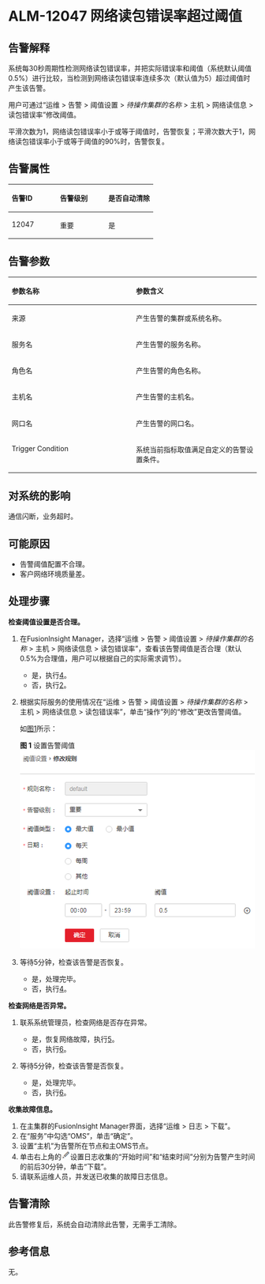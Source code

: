 # ALM-12047 网络读包错误率超过阈值<a name="ALM-12047"></a>

## 告警解释<a name="section664161"></a>

系统每30秒周期性检测网络读包错误率，并把实际错误率和阈值（系统默认阈值0.5%）进行比较，当检测到网络读包错误率连续多次（默认值为5）超过阈值时产生该告警。

用户可通过“运维 \> 告警 \> 阈值设置 \>  _待操作集群的名称_  \> 主机 \> 网络读信息 \> 读包错误率”修改阈值。

平滑次数为1，网络读包错误率小于或等于阈值时，告警恢复；平滑次数大于1，网络读包错误率小于或等于阈值的90%时，告警恢复。

## 告警属性<a name="section5977455"></a>

<a name="table9813018"></a>
<table><thead align="left"><tr id="row10452915"><th class="cellrowborder" valign="top" width="33.33333333333333%" id="mcps1.1.4.1.1"><p id="p41379750"><a name="p41379750"></a><a name="p41379750"></a>告警ID</p>
</th>
<th class="cellrowborder" valign="top" width="33.33333333333333%" id="mcps1.1.4.1.2"><p id="p63425491"><a name="p63425491"></a><a name="p63425491"></a>告警级别</p>
</th>
<th class="cellrowborder" valign="top" width="33.33333333333333%" id="mcps1.1.4.1.3"><p id="p37191136"><a name="p37191136"></a><a name="p37191136"></a>是否自动清除</p>
</th>
</tr>
</thead>
<tbody><tr id="row59692021"><td class="cellrowborder" valign="top" width="33.33333333333333%" headers="mcps1.1.4.1.1 "><p id="p3215547"><a name="p3215547"></a><a name="p3215547"></a>12047</p>
</td>
<td class="cellrowborder" valign="top" width="33.33333333333333%" headers="mcps1.1.4.1.2 "><p id="p59132761"><a name="p59132761"></a><a name="p59132761"></a>重要</p>
</td>
<td class="cellrowborder" valign="top" width="33.33333333333333%" headers="mcps1.1.4.1.3 "><p id="p25024376"><a name="p25024376"></a><a name="p25024376"></a>是</p>
</td>
</tr>
</tbody>
</table>

## 告警参数<a name="section53797099"></a>

<a name="table13708608"></a>
<table><thead align="left"><tr id="row12493869"><th class="cellrowborder" valign="top" width="50%" id="mcps1.1.3.1.1"><p id="p5370469"><a name="p5370469"></a><a name="p5370469"></a>参数名称</p>
</th>
<th class="cellrowborder" valign="top" width="50%" id="mcps1.1.3.1.2"><p id="p32354858"><a name="p32354858"></a><a name="p32354858"></a>参数含义</p>
</th>
</tr>
</thead>
<tbody><tr id="row242219184387"><td class="cellrowborder" valign="top" width="50%" headers="mcps1.1.3.1.1 "><p id="p17935380415"><a name="p17935380415"></a><a name="p17935380415"></a>来源</p>
</td>
<td class="cellrowborder" valign="top" width="50%" headers="mcps1.1.3.1.2 "><p id="p187931338134115"><a name="p187931338134115"></a><a name="p187931338134115"></a>产生告警的集群或系统名称。</p>
</td>
</tr>
<tr id="row3497827"><td class="cellrowborder" valign="top" width="50%" headers="mcps1.1.3.1.1 "><p id="p14888569"><a name="p14888569"></a><a name="p14888569"></a>服务名</p>
</td>
<td class="cellrowborder" valign="top" width="50%" headers="mcps1.1.3.1.2 "><p id="p65123411"><a name="p65123411"></a><a name="p65123411"></a>产生告警的服务名称。</p>
</td>
</tr>
<tr id="row49239789"><td class="cellrowborder" valign="top" width="50%" headers="mcps1.1.3.1.1 "><p id="p28999977"><a name="p28999977"></a><a name="p28999977"></a>角色名</p>
</td>
<td class="cellrowborder" valign="top" width="50%" headers="mcps1.1.3.1.2 "><p id="p187933"><a name="p187933"></a><a name="p187933"></a>产生告警的角色名称。</p>
</td>
</tr>
<tr id="row1691404"><td class="cellrowborder" valign="top" width="50%" headers="mcps1.1.3.1.1 "><p id="p2786056"><a name="p2786056"></a><a name="p2786056"></a>主机名</p>
</td>
<td class="cellrowborder" valign="top" width="50%" headers="mcps1.1.3.1.2 "><p id="p24344017"><a name="p24344017"></a><a name="p24344017"></a>产生告警的主机名。</p>
</td>
</tr>
<tr id="row17769566"><td class="cellrowborder" valign="top" width="50%" headers="mcps1.1.3.1.1 "><p id="p30048708"><a name="p30048708"></a><a name="p30048708"></a>网口名</p>
</td>
<td class="cellrowborder" valign="top" width="50%" headers="mcps1.1.3.1.2 "><p id="p18026283"><a name="p18026283"></a><a name="p18026283"></a>产生告警的网口名。</p>
</td>
</tr>
<tr id="row28018822"><td class="cellrowborder" valign="top" width="50%" headers="mcps1.1.3.1.1 "><p id="p54932113"><a name="p54932113"></a><a name="p54932113"></a>Trigger Condition</p>
</td>
<td class="cellrowborder" valign="top" width="50%" headers="mcps1.1.3.1.2 "><p id="p20316144"><a name="p20316144"></a><a name="p20316144"></a>系统当前指标取值满足自定义的告警设置条件。</p>
</td>
</tr>
</tbody>
</table>

## 对系统的影响<a name="section14411846"></a>

通信闪断，业务超时。

## 可能原因<a name="section62597753"></a>

-   告警阈值配置不合理。
-   客户网络环境质量差。

## 处理步骤<a name="section26508869"></a>

**检查阈值设置是否合理。**

1.  在FusionInsight Manager，选择“运维 \> 告警 \> 阈值设置 \>  _待操作集群的名称_  \> 主机 \> 网络读信息 \> 读包错误率”，查看该告警阈值是否合理（默认0.5%为合理值，用户可以根据自己的实际需求调节）。
    -   是，执行[4](#li47122569144325)。
    -   否，执行[2](#li18938060144325)。

2.  <a name="li18938060144325"></a>根据实际服务的使用情况在“运维 \> 告警 \> 阈值设置 \>  _待操作集群的名称_  \> 主机 \> 网络读信息 \> 读包错误率”，单击“操作”列的“修改”更改告警阈值。

    如[图1](#fig35859496144325)所示：

    **图 1**  设置告警阈值<a name="fig35859496144325"></a>  
    ![](figures/设置告警阈值-74.png "设置告警阈值-74")

3.  等待5分钟，检查该告警是否恢复。
    -   是，处理完毕。
    -   否，执行[4](#li47122569144325)。


**检查网络是否异常。**

1.  <a name="li47122569144325"></a>联系系统管理员，检查网络是否存在异常。
    -   是，恢复网络故障，执行[5](#li52164171144325)。
    -   否，执行[6](#li66824355144325)。

2.  <a name="li52164171144325"></a>等待5分钟，检查该告警是否恢复。
    -   是，处理完毕。
    -   否，执行[6](#li66824355144325)。


**收集故障信息。**

1.  <a name="li66824355144325"></a>在主集群的FusionInsight Manager界面，选择“运维 \> 日志 \> 下载”。
2.  在“服务”中勾选“OMS”，单击“确定”。
3.  设置“主机”为告警所在节点和主OMS节点。
4.  单击右上角的![](figures/zh-cn_image_0263895382.png)设置日志收集的“开始时间”和“结束时间”分别为告警产生时间的前后30分钟，单击“下载”。
5.  请联系运维人员，并发送已收集的故障日志信息。

## 告警清除<a name="section169311343318"></a>

此告警修复后，系统会自动清除此告警，无需手工清除。

## 参考信息<a name="section37253236"></a>

无。

